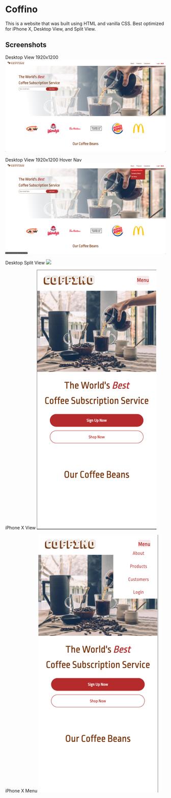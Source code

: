 # Coffino

This is a website that was built using HTML and vanilla CSS. Best optimized for iPhone X, Desktop View, and Split View.

## Screenshots
Desktop View 1920x1200
<img src="resources/assets/screenshots/desktop-view.png">


Desktop View 1920x1200 Hover Nav
<img src="resources/assets/screenshots/desktop-view-hover-nav.png">

Desktop Split View
<img src="resources/assets/screenshots/desktop-split-view.png">

iPhone X View
<img src="resources/assets/screenshots/iPhoneX.png">

iPhone X Menu
<img src="resources/assets/screenshots/iPhoneXBurger.png">
